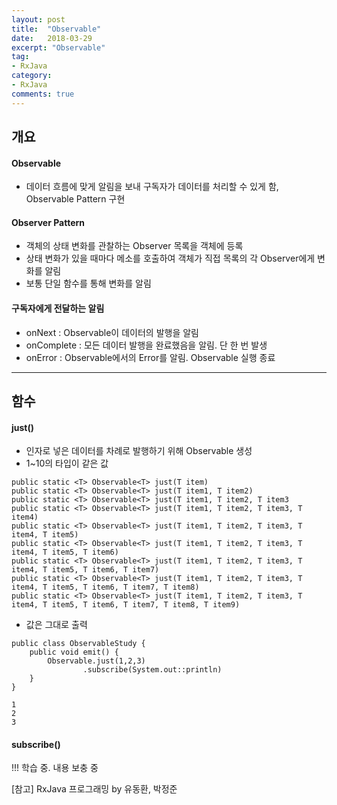 ```yaml
---
layout: post
title:  "Observable"
date:   2018-03-29
excerpt: "Observable"
tag:
- RxJava
category:
- RxJava
comments: true
---
```


## 개요

#### Observable 

* 데이터 흐름에 맞게 알림을 보내 구독자가 데이터를 처리할 수 있게 함, Observable Pattern 구현

#### Observer Pattern 

* 객체의 상태 변화를 관찰하는 Observer 목록을 객체에 등록
* 상태 변화가 있을 때마다 메소를 호출하여 객체가 직접 목록의 각 Observer에게 변화를 알림
* 보통 단일 함수를 통해 변화를 알림

#### 구독자에게 전달하는 알림

* onNext : Observable이 데이터의 발행을 알림
* onComplete : 모든 데이터 발행을 완료했음을 알림. 단 한 번 발생
* onError : Observable에서의 Error를 알림. Observable 실행 종료


---

## 함수

#### just()
* 인자로 넣은 데이터를 차례로 발행하기 위해 Observable 생성
* 1~10의 타입이 같은 값

~~~
public static <T> Observable<T> just(T item)
public static <T> Observable<T> just(T item1, T item2)
public static <T> Observable<T> just(T item1, T item2, T item3
public static <T> Observable<T> just(T item1, T item2, T item3, T item4)
public static <T> Observable<T> just(T item1, T item2, T item3, T item4, T item5)
public static <T> Observable<T> just(T item1, T item2, T item3, T item4, T item5, T item6)
public static <T> Observable<T> just(T item1, T item2, T item3, T item4, T item5, T item6, T item7)
public static <T> Observable<T> just(T item1, T item2, T item3, T item4, T item5, T item6, T item7, T item8)
public static <T> Observable<T> just(T item1, T item2, T item3, T item4, T item5, T item6, T item7, T item8, T item9)
~~~

* 값은 그대로 출력

~~~
public class ObservableStudy {
    public void emit() {
        Observable.just(1,2,3)
                .subscribe(System.out::println)
    }
}
~~~

~~~
1
2
3
~~~


#### subscribe()


!!! 학습 중. 내용 보충 중

[참고] RxJava 프로그래밍 by 유동환, 박정준